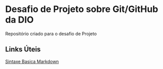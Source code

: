 # Desafio de Projeto sobre Git/GitHub da DIO
Repositório criado para o desafio de Projeto

## Links Úteis
[Sintaxe Basica Markdown](https://www.markdownguide.org/basic-syntax/)
